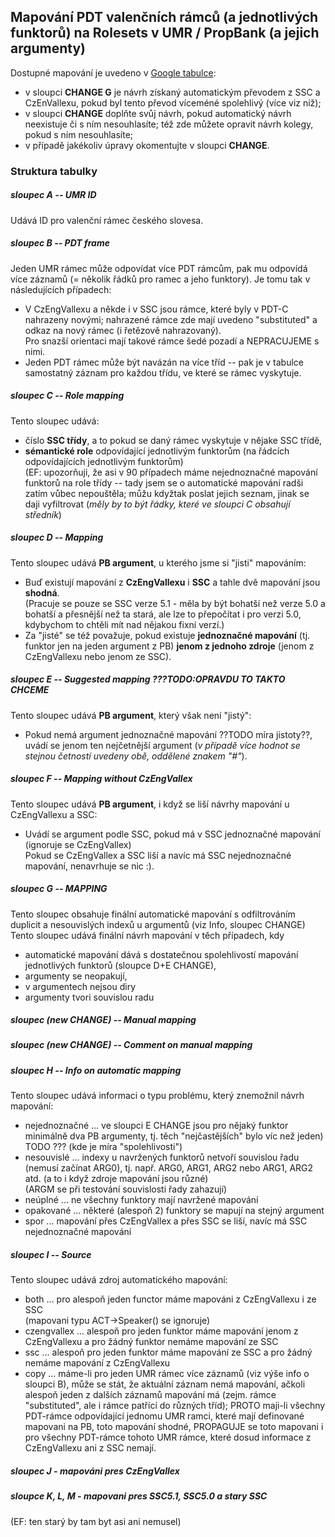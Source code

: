 ## Mapování PDT valenčních rámců (a jednotlivých funktorů) na Rolesets v UMR / PropBank (a jejich argumenty)  

Dostupné mapování je uvedeno v [Google tabulce](https://docs.google.com/spreadsheets/d/1AuIASjkdAdKom7bgjDN5BxMKeRUefHlN/edit#gid=452142481): 
- v sloupci **CHANGE G** je návrh získaný automatickým převodem z SSC a CzEnVallexu, pokud byl tento převod víceméné spolehlivý (více viz níž);
- v sloupci **CHANGE** doplňte svůj návrh, pokud automatický návrh neexistuje či s ním nesouhlasíte; též zde můžete opravit návrh kolegy, pokud s ním nesouhlasíte;
- v případě jakékoliv úpravy okomentujte v sloupci **CHANGE**. 

### Struktura tabulky

##### sloupec A -- **UMR ID**
Udává ID pro valenční rámec českého slovesa. 

##### sloupec B -- **PDT frame**
 Jeden UMR rámec může odpovídat více PDT rámcům, pak mu odpovídá více záznamů (= několik řádků pro ramec a jeho funktory). 
Je tomu tak v následujících případech:
-  V CzEngVallexu a někde i v SSC jsou rámce, které byly v PDT-C nahrazeny novými; nahrazené rámce zde mají uvedeno "substituted" a odkaz na nový rámec (i řetězově nahrazovaný).   
Pro snazší orientaci mají takové rámce šedé pozadí a NEPRACUJEME s nimi.
-  Jeden PDT rámec může být navázán na více tříd -- pak je v tabulce samostatný záznam   pro každou třídu, ve které se rámec vyskytuje.

##### sloupec C -- **Role mapping**
Tento sloupec udává: 
- číslo **SSC třídy**, a to pokud se daný rámec vyskytuje v nějake SSC třídě, 
- **sémantické role** odpovídající jednotlivým funktorům (na řádcích odpovídajících jednotlivým funktorům)   
(EF: upozorňuji, že asi v 90 případech máme nejednoznačné mapování funktorů na role třídy -- tady jsem se o automatické mapování radši zatím vůbec nepouštěla; můžu kdyžtak poslat jejich seznam, jinak se daji vyfiltrovat (_měly by to být řádky, které ve sloupci C obsahují středník_)

##### sloupec D -- **Mapping**
Tento sloupec udává **PB argument**, u kterého jsme si "jisti" mapováním: 
- Buď existují mapování z **CzEngVallexu** i **SSC** a tahle dvě mapování jsou **shodná**.       
(Pracuje se pouze se SSC verze 5.1 - měla by být bohatší než verze 5.0 a bohatší a přesnější než ta stará, ale lze to přepočítat i pro verzi 5.0, kdybychom to chtěli mít nad nějakou fixní verzí.)
- Za "jisté" se též považuje, pokud existuje **jednoznačné mapování** (tj. funktor jen na jeden argument z PB) **jenom z jednoho zdroje** (jenom z CzEngVallexu nebo jenom ze SSC). 

##### sloupec E -- **Suggested mapping** ???TODO:OPRAVDU TO TAKTO CHCEME
Tento sloupec udává **PB argument**, který však není "jistý":
- Pokud nemá argument jednoznačné mapování ??TODO míra jistoty??, uvádí se jenom ten nejčetnější argument (_v případě více hodnot se stejnou četností uvedeny obě, oddělené znakem "#"_).

##### sloupec F -- **Mapping without CzEngVallex**
Tento sloupec udává **PB argument**, i když se liší návrhy mapování u CzEngVallexu a SSC:
- Uvádí se argument podle SSC, pokud má v SSC jednoznačné mapování (ignoruje se CzEngVallex)   
Pokud se CzEngVallex a SSC liší a navíc má SSC nejednoznačné mapování, nenavrhuje se nic :).

##### sloupec G -- MAPPING
Tento sloupec obsahuje finální automatické mapování s odfiltrováním duplicit a nesouvislých indexů u argumentů (viz Info, sloupec CHANGE)
Tento sloupec udává finální návrh mapování v těch případech, kdy 
- automatické mapování dává s dostatečnou spolehlivostí mapování jednotlivých funktorů (sloupce D+E CHANGE), 
- argumenty se neopakují,
- v argumentech nejsou diry
- argumenty tvori souvislou radu 

##### sloupec (new CHANGE) -- Manual mapping

##### sloupec (new CHANGE) -- Comment on manual mapping

##### sloupec H -- Info on automatic mapping
Tento sloupec udává informaci o typu problému, který znemožnil návrh mapování: 
- nejednoznačné ... ve sloupci E CHANGE jsou pro nějaký funktor minimálně dva PB argumenty, tj. těch "nejčastějších" bylo víc než jeden) TODO ??? (kde je míra "spolehlivosti")
- nesouvislé ... indexy u navržených funktorů netvoří souvislou řadu (nemusí začínat ARG0), tj. např. ARG0, ARG1, ARG2 nebo ARG1, ARG2 atd. (a to i když zdroje mapování jsou různé)   
(ARGM se při testování souvislosti řady zahazují)
- neúplné ... ne všechny funktory mají navržené mapování
- opakované ... některé (alespoň 2) funktory se mapují na stejný argument  
- spor ... mapování přes CzEngVallex a přes SSC se liší, navíc má SSC nejednoznačné mapování 


##### sloupec I -- Source
Tento sloupec udává zdroj automatického mapování: 
- both ... pro alespoň jeden functor máme mapováni z CzEngVallexu i ze SSC   
(mapovani typu ACT->Speaker() se ignoruje)
- czengvallex ... alespoň pro jeden funktor máme mapování jenom z CzEngVallexu a pro žádný funktor nemáme mapování ze SSC
- ssc ... alespoň pro jeden funktor máme mapování ze SSC a pro žádný nemáme mapování z CzEngVallexu
- copy ... máme-li pro jeden UMR rámec více záznamů (viz výše info o sloupci B), může se stát, že aktuální záznam nemá mapování, ačkoli alespoň jeden z dalších záznamů mapování má (zejm. rámce "substituted", ale i rámce patřící do různých tříd);  PROTO maji-li všechny PDT-rámce odpovídající jednomu UMR ramci, které mají definované mapovani na PB, toto mapování shodné, PROPAGUJE se toto mapovani i pro všechny PDT-rámce tohoto UMR rámce, které dosud informace z CzEngVallexu ani z SSC nemají.
  


##### sloupec J - mapováni pres CzEngVallex

##### sloupce K, L, M - mapovani pres SSC5.1, SSC5.0 a stary SSC 
(EF: ten starý by tam byt asi ani nemusel)

